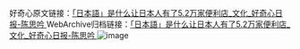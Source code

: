 好奇心原文链接：[「日本語」是什么让日本人有了5.2万家便利店_文化_好奇心日报-陈思吟 ](https://www.qdaily.com/articles/12267.html)
WebArchive归档链接：[「日本語」是什么让日本人有了5.2万家便利店_文化_好奇心日报-陈思吟 ](http://web.archive.org/web/20190623172159/https://www.qdaily.com/articles/12267.html)
![image](http://ww3.sinaimg.cn/large/007d5XDply1g3x0tghkqdj30u03qz7wh)